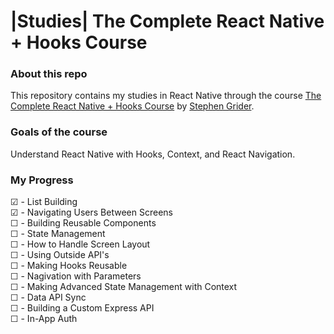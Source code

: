 # |Studies| The Complete React Native + Hooks Course

### About this repo

This repository contains my studies in React Native through the course [The Complete React Native + Hooks Course](https://www.udemy.com/course/the-complete-react-native-and-redux-course/) by [Stephen Grider](https://www.udemy.com/course/the-complete-react-native-and-redux-course/#instructor-1).

### Goals of the course

Understand React Native with Hooks, Context, and React Navigation.

### My Progress

☑ - List Building <br>
☑ - Navigating Users Between Screens <br>
☐ - Building Reusable Components <br>
☐ - State Management <br>
☐ - How to Handle Screen Layout<br>
☐ - Using Outside API's<br>
☐ - Making Hooks Reusable<br>
☐ - Nagivation with Parameters <br>
☐ - Making Advanced State Management with Context <br>
☐ - Data API Sync <br>
☐ - Building a Custom Express API <br>
☐ - In-App Auth <br>
